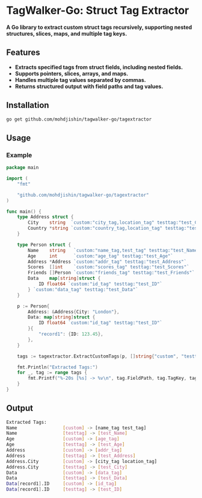 # **TagWalker-Go: Struct Tag Extractor**

**A Go library to extract custom struct tags recursively, supporting nested structures, slices, maps, and multiple tag keys.**

## **Features**

- **Extracts specified tags from struct fields, including nested fields.**
- **Supports pointers, slices, arrays, and maps.**
- **Handles multiple tag values separated by commas.**
- **Returns structured output with field paths and tag values.**

## **Installation**

```bash
go get github.com/mohdjishin/tagwalker-go/tagextractor
```


## **Usage**
### **Example**

```go
package main

import (
	"fmt"

	"github.com/mohdjishin/tagwalker-go/tagextractor"
)

func main() {
	type Address struct {
		City    string  `custom:"city_tag,location_tag" testtag:"test_City"`
		Country *string `custom:"country_tag,location_tag" testtag:"test_Country"`
	}

	type Person struct {
		Name    string   `custom:"name_tag,test_tag" testtag:"test_Name"`
		Age     int      `custom:"age_tag" testtag:"test_Age"`
		Address *Address `custom:"addr_tag" testtag:"test_Address"`
		Scores  []int    `custom:"scores_tag" testtag:"test_Scores"`
		Friends []Person `custom:"friends_tag" testtag:"test_Friends"`
		Data    map[string]struct {
			ID float64 `custom:"id_tag" testtag:"test_ID"`
		} `custom:"data_tag" testtag:"test_Data"`
	}

	p := Person{
		Address: &Address{City: "London"},
		Data: map[string]struct {
			ID float64 `custom:"id_tag" testtag:"test_ID"`
		}{
			"record1": {ID: 123.45},
		},
	}

	tags := tagextractor.ExtractCustomTags(p, []string{"custom", "testtag"})

	fmt.Println("Extracted Tags:")
	for _, tag := range tags {
		fmt.Printf("%-20s [%s] -> %v\n", tag.FieldPath, tag.TagKey, tag.TagValue)
	}
}
```


## **Output**

```bash
Extracted Tags:
Name                 [custom] -> [name_tag test_tag]
Name                 [testtag] -> [test_Name]
Age                  [custom] -> [age_tag]
Age                  [testtag] -> [test_Age]
Address              [custom] -> [addr_tag]
Address              [testtag] -> [test_Address]
Address.City         [custom] -> [city_tag location_tag]
Address.City         [testtag] -> [test_City]
Data                 [custom] -> [data_tag]
Data                 [testtag] -> [test_Data]
Data[record1].ID     [custom] -> [id_tag]
Data[record1].ID     [testtag] -> [test_ID]
```
